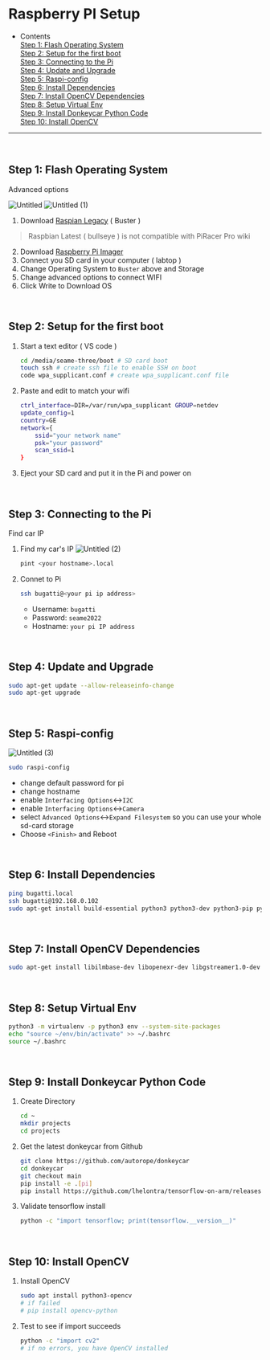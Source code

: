 # Raspberry PI Setup

- Contents  
    [Step 1: Flash Operating System](#step-1-flash-operating-system)  
    [Step 2: Setup for the first boot](#step-2-setup-for-the-first-boot)  
    [Step 3: Connecting to the Pi](#step-3-connecting-to-the-pi)  
    [Step 4: Update and Upgrade](#step-4-update-and-upgrade)  
    [Step 5: Raspi-config](#step-5-raspi-config)  
    [Step 6: Install Dependencies](#step-6-install-dependencies)  
    [Step 7: Install OpenCV Dependencies](#step-7-install-opencv-dependencies)  
    [Step 8: Setup Virtual Env](#step-8-setup-virtual-env)  
    [Step 9: Install Donkeycar Python Code](#step-9-install-donkeycar-python-code)  
    [Step 10: Install OpenCV](#step-10-install-opencv)
    
---
<br/>

## Step 1: Flash Operating System
Advanced options

![Untitled](https://user-images.githubusercontent.com/111988634/189864911-a9a0dc23-2457-4d28-a555-85941f48fcb4.png)
![Untitled (1)](https://user-images.githubusercontent.com/111988634/189864923-650e5f07-4be6-4020-8fbb-0c8de57a7bcb.png)

1. Download [Raspian Legacy](https://downloads.raspberrypi.org/raspios_oldstable_lite_armhf/images/raspios_oldstable_lite_armhf-2021-12-02/2021-12-02-raspios-buster-armhf-lite.zip) ( Buster ) 

> Raspbian Latest ( bullseye ) is not compatible with PiRacer Pro wiki
> 
2. Download [Raspberry Pi Imager](https://www.raspberrypi.com/software/)
3. Connect you SD card in your computer ( labtop )
4. Change Operating System to `Buster` above and Storage
5. Change advanced options to connect WIFI
6. Click Write to Download OS

<br/>

## Step 2: Setup for the first boot

1. Start a text editor ( VS code )
    
    ```bash
    cd /media/seame-three/boot # SD card boot
    touch ssh # create ssh file to enable SSH on boot
    code wpa_supplicant.conf # create wpa_supplicant.conf file
    ```
    
2. Paste and edit to match your wifi
    
    ```bash
    ctrl_interface=DIR=/var/run/wpa_supplicant GROUP=netdev
    update_config=1
    country=GE
    network={
        ssid="your network name"
        psk="your password"
        scan_ssid=1
    }
    ```
    
3. Eject your SD card and put it in the Pi and power on

<br/>

## Step 3: Connecting to the Pi

Find car IP

1. Find my car's IP
    ![Untitled (2)](https://user-images.githubusercontent.com/111988634/189864977-2a45180d-bc06-468b-bed4-a2a6049c607c.png)
    
    ```bash
    pint <your hostname>.local
    ```
    
2. Connet to Pi
    
    ```bash
    ssh bugatti@<your pi ip address>
    ```
    
    - Username: `bugatti`
    - Password: `seame2022`
    - Hostname: `your pi IP address`

<br/>

## Step 4: Update and Upgrade

```bash
sudo apt-get update --allow-releaseinfo-change
sudo apt-get upgrade
```
<br/>

## Step 5: Raspi-config
![Untitled (3)](https://user-images.githubusercontent.com/111988634/189865327-d4f30587-637b-4862-ad78-e1b1353759af.png)
```bash
sudo raspi-config
```

- change default password for pi
- change hostname
- enable `Interfacing Options`<->`I2C`
- enable `Interfacing Options`<->`Camera`
- select `Advanced Options`<->`Expand Filesystem` so you can use your whole sd-card storage
- Choose `<Finish>` and Reboot

<br/>

## Step 6: Install Dependencies

```bash
ping bugatti.local
ssh bugatti@192.168.0.102
sudo apt-get install build-essential python3 python3-dev python3-pip python3-virtualenv python3-numpy python3-picamera python3-pandas python3-rpi.gpio i2c-tools avahi-utils joystick libopenjp2-7-dev libtiff5-dev gfortran libatlas-base-dev libopenblas-dev libhdf5-serial-dev libgeos-dev git ntp
```
<br/>

## Step 7: Install OpenCV Dependencies

```bash
sudo apt-get install libilmbase-dev libopenexr-dev libgstreamer1.0-dev libjasper-dev libwebp-dev libatlas-base-dev libavcodec-dev libavformat-dev libswscale-dev libqtgui4 libqt4-test
```

<br/>

## Step 8: Setup Virtual Env

```bash
python3 -m virtualenv -p python3 env --system-site-packages
echo "source ~/env/bin/activate" >> ~/.bashrc
source ~/.bashrc
```
<br/>

## Step 9: Install Donkeycar Python Code

1. Create Directory
    
    ```bash
    cd ~
    mkdir projects
    cd projects
    ```
    
2. Get the latest donkeycar from Github
    
    ```bash
    git clone https://github.com/autorope/donkeycar
    cd donkeycar
    git checkout main
    pip install -e .[pi]
    pip install https://github.com/lhelontra/tensorflow-on-arm/releases/download/v2.2.0/tensorflow-2.2.0-cp37-none-linux_armv7l.whl
    ```
    

1. Validate tensorflow install
    
    ```bash
    python -c "import tensorflow; print(tensorflow.__version__)"
    ```
    
<br/>

## Step 10: Install OpenCV

1. Install OpenCV
    
    ```bash
    sudo apt install python3-opencv
    # if failed
    # pip install opencv-python
    ```
    
2. Test to see if import succeeds
    
    ```bash
    python -c "import cv2"
    # if no errors, you have OpenCV installed
    ```